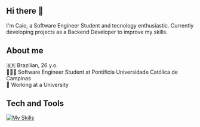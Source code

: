 ## Hi there 👋

I'm Caio, a Software Engineer Student and tecnology enthusiastic. Currently developing projects as a Backend Developer to improve my skills.

## About me

🇧🇷 Brazilian, 26 y.o.  
👨🏻‍🎓 Software Engineer Student at Pontifícia Universidade Católica de Campinas  
🏢 Working at a University  

## Tech and Tools

[![My Skills](https://skillicons.dev/icons?i=java,spring,python,js,ts,nodejs,react,nextjs,html,css,tailwind,postman,docker,maven,postgres,mysql,mongo,ubuntu&perline=13)](https://skillicons.dev)



